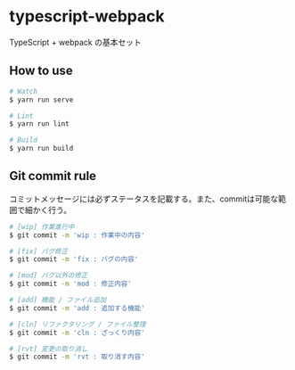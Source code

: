 # typescript-webpack
TypeScript + webpack の基本セット

## How to use
``` bash
# Watch
$ yarn run serve

# Lint
$ yarn run lint 

# Build
$ yarn run build 
```

## Git commit rule
コミットメッセージには必ずステータスを記載する。また、commitは可能な範囲で細かく行う。
``` bash
# [wip] 作業進行中
$ git commit -m 'wip : 作業中の内容'

# [fix] バグ修正
$ git commit -m 'fix : バグの内容'

# [mod] バグ以外の修正
$ git commit -m 'mod : 修正内容'

# [add] 機能 / ファイル追加
$ git commit -m 'add : 追加する機能'

# [cln] リファクタリング / ファイル整理
$ git commit -m 'cln : ざっくり内容'

# [rvt] 変更の取り消し
$ git commit -m 'rvt : 取り消す内容'
```